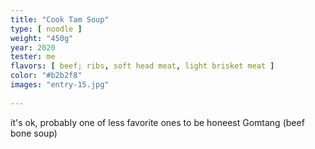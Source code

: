 ```yaml
---
title: "Cook Tam Soup"
type: [ noodle ]
weight: "450g"
year: 2020
tester: me
flavors: [ beef; ribs, soft head meat, light brisket meat ]
color: "#b2b2f8"
images: "entry-15.jpg"
 
---
```


it's ok, probably one of less favorite ones to be honeest
Gomtang (beef bone soup)

